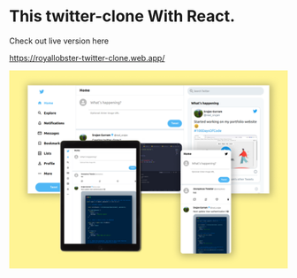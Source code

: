 # This twitter-clone With React.
 
Check out live version here

https://royallobster-twitter-clone.web.app/

<img src="./screenshot-twitterclone.png" />
